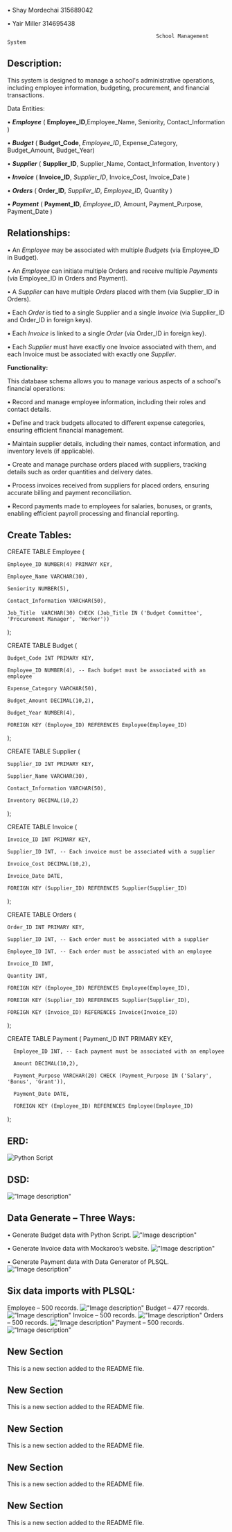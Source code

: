 •	Shay Mordechai			315689042

•	Yair Miller			314695438

                                                    School Management System

## Description:

This system is designed to manage a school's administrative operations, including employee information, budgeting, procurement, and financial transactions.

Data Entities:

•	***Employee*** ( **Employee_ID**,Employee_Name, Seniority, Contact_Information )

•	***Budget*** ( **Budget_Code**, _Employee_ID_, Expense_Category, Budget_Amount, Budget_Year)

•	***Supplier*** ( **Supplier_ID**, Supplier_Name, Contact_Information, Inventory )

•	***Invoice*** ( **Invoice_ID**, _Supplier_ID_, Invoice_Cost, Invoice_Date )

•	***Orders*** ( **Order_ID**, _Supplier_ID_, _Employee_ID_, Quantity )

•	***Payment*** ( **Payment_ID**, _Employee_ID_, Amount, Payment_Purpose, Payment_Date )


## Relationships:

• An _Employee_ may be associated with multiple _Budgets_ (via Employee_ID in Budget).

• An _Employee_ can initiate multiple Orders and receive multiple _Payments_ (via Employee_ID in Orders and Payment).

• A _Supplier_ can have multiple _Orders_ placed with them (via Supplier_ID in Orders).

• Each _Order_ is tied to a single Supplier and a single _Invoice_ (via Supplier_ID and Order_ID in foreign keys).

• Each _Invoice_ is linked to a single _Order_ (via Order_ID in foreign key).

• Each _Supplier_ must have exactly one Invoice associated with them, and each Invoice must be associated with exactly one _Supplier_.

**Functionality:**

This database schema allows you to manage various aspects of a school's financial operations:

•	 Record and manage employee information, including their roles and contact details.

• Define and track budgets allocated to different expense categories, ensuring efficient financial management.

• Maintain supplier details, including their names, contact information, and inventory levels (if applicable).

• Create and manage purchase orders placed with suppliers, tracking details such as order quantities and delivery dates.

• Process invoices received from suppliers for placed orders, ensuring accurate billing and payment reconciliation.

• Record payments made to employees for salaries, bonuses, or grants, enabling efficient payroll processing and financial reporting.


## Create Tables:

CREATE TABLE Employee (

    Employee_ID NUMBER(4) PRIMARY KEY,
   
    Employee_Name VARCHAR(30),
   
    Seniority NUMBER(5),
   
    Contact_Information VARCHAR(50),
   
    Job_Title  VARCHAR(30) CHECK (Job_Title IN ('Budget Committee', 'Procurement Manager', 'Worker'))   
);


CREATE TABLE Budget (

    Budget_Code INT PRIMARY KEY,
   
    Employee_ID NUMBER(4), -- Each budget must be associated with an employee
   
    Expense_Category VARCHAR(50),
   
    Budget_Amount DECIMAL(10,2),
   
    Budget_Year NUMBER(4),
   
    FOREIGN KEY (Employee_ID) REFERENCES Employee(Employee_ID)
  );


CREATE TABLE Supplier (

    Supplier_ID INT PRIMARY KEY,
    
    Supplier_Name VARCHAR(30),
   
    Contact_Information VARCHAR(50),
   
    Inventory DECIMAL(10,2)
  );

CREATE TABLE Invoice (

    Invoice_ID INT PRIMARY KEY,
    
    Supplier_ID INT, -- Each invoice must be associated with a supplier
    
    Invoice_Cost DECIMAL(10,2),
    
    Invoice_Date DATE,
    
    FOREIGN KEY (Supplier_ID) REFERENCES Supplier(Supplier_ID)
    
  );

  CREATE TABLE Orders (
    
    Order_ID INT PRIMARY KEY,
    
    Supplier_ID INT, -- Each order must be associated with a supplier
    
    Employee_ID INT, -- Each order must be associated with an employee
    
    Invoice_ID INT,
    
    Quantity INT,
    
    FOREIGN KEY (Employee_ID) REFERENCES Employee(Employee_ID),
    
    FOREIGN KEY (Supplier_ID) REFERENCES Supplier(Supplier_ID),
    
    FOREIGN KEY (Invoice_ID) REFERENCES Invoice(Invoice_ID)
    
  );

  
  CREATE TABLE Payment (
      Payment_ID INT PRIMARY KEY,
      
      Employee_ID INT, -- Each payment must be associated with an employee
      
      Amount DECIMAL(10,2),
      
      Payment_Purpose VARCHAR(20) CHECK (Payment_Purpose IN ('Salary', 'Bonus', 'Grant')),
      
      Payment_Date DATE,
      
      FOREIGN KEY (Employee_ID) REFERENCES Employee(Employee_ID)
      
  );

## ERD:
 ![Python Script](Stage.1/TABLES/GENERATE/Python_Script.png)


## DSD:
 !["Image description"](Stage.1/DSD/DSD.png)

## Data Generate – Three Ways:
•	Generate Budget data with Python Script.
 !["Image description"](Stage.1/TABLES/GENERATE/Python_Script.png)
 
•	Generate Invoice data with Mockaroo’s website.
!["Image description"](Stage.1/TABLES/GENERATE/Mockaroo_Generator.png)

•	Generate Payment data with Data Generator of PLSQL.
 !["Image description"](Stage.1/TABLES/GENERATE/PLSQL_Data_Generator.png)
 
## Six data imports with PLSQL:

Employee – 500 records. 
!["Image description"](Stage.1/TABLES/IMPOTE/image.png)
Budget – 477 records. 
!["Image description"](Stage.1/TABLES/IMPOTE/image.png)
Invoice – 500 records. 
!["Image description"](Stage.1/TABLES/IMPOTE/image.png)
Orders – 500 records. 
!["Image description"](Stage.1/TABLES/IMPOTE/image.png)
Payment – 500 records. 
!["Image description"](Stage.1/TABLES/IMPOTE/image.png)




## New Section
This is a new section added to the README file.

## New Section
This is a new section added to the README file.

## New Section
This is a new section added to the README file.

## New Section
This is a new section added to the README file.

## New Section
This is a new section added to the README file.
